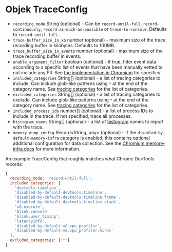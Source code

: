 # Objek TraceConfig

* `recording_mode` String (optional) - Can be `record-until-full`, `record-continuously`, `record-as-much-as-possible` or `trace-to-console`. Defaults to `record-until-full`.
* `trace_buffer_size_in_kb` number (optional) - maximum size of the trace recording buffer in kilobytes. Defaults to 100MB.
* `trace_buffer_size_in_events` number (optional) - maximum size of the trace recording buffer in events.
* `enable_argument_filter` boolean (optional) - if true, filter event data according to a specific list of events that have been manually vetted to not include any PII. See [the implementation in Chromium][trace_event_args_whitelist.cc] for specifics.
* `included_categories` String[] (optional) - a list of tracing categories to include. Can include glob-like patterns using `*` at the end of the category name. See [tracing categories][] for the list of categories.
* `excluded_categories` String[] (optional) - a list of tracing categories to exclude. Can include glob-like patterns using `*` at the end of the category name. See [tracing categories][] for the list of categories.
* `included_process_ids` number[] (optional) - a list of process IDs to include in the trace. If not specified, trace all processes.
* `histogram_names` String[] (optional) - a list of [histogram][] names to report with the trace.
* `memory_dump_config` Record<String, any> (optional) - if the `disabled-by-default-memory-infra` category is enabled, this contains optional additional configuration for data collection. See the [Chromium memory-infra docs][memory-infra docs] for more information.

An example TraceConfig that roughly matches what Chrome DevTools records:

```js
{
  recording_mode: 'record-until-full',
  included_categories: [
    'devtools.timeline',
    'disabled-by-default-devtools.timeline',
    'disabled-by-default-devtools.timeline.frame',
    'disabled-by-default-devtools.timeline.stack',
    'v8.execute',
    'blink.console',
    'blink.user_timing',
    'latencyInfo',
    'disabled-by-default-v8.cpu_profiler',
    'disabled-by-default-v8.cpu_profiler.hires'
  ],
  excluded_categories: ['*']
}
```

[tracing categories]: https://chromium.googlesource.com/chromium/src/+/master/base/trace_event/builtin_categories.h
[memory-infra docs]: https://chromium.googlesource.com/chromium/src/+/master/docs/memory-infra/memory_infra_startup_tracing.md#the-advanced-way
[trace_event_args_whitelist.cc]: https://chromium.googlesource.com/chromium/src/+/master/services/tracing/public/cpp/trace_event_args_whitelist.cc
[histogram]: https://chromium.googlesource.com/chromium/src.git/+/HEAD/tools/metrics/histograms/README.md
